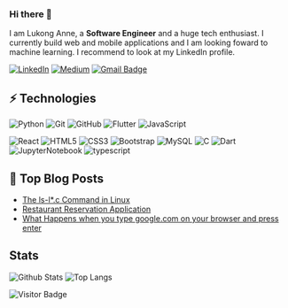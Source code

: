 ### Hi there 👋

I am Lukong Anne, a **Software Engineer** and a huge tech enthusiast. I currently build web and mobile applications and I am looking foward to machine learning. I recommend to look at my LinkedIn profile.

[![LinkedIn](https://img.shields.io/badge/linkedin-%230077B5.svg?style=for-the-badge&logo=linkedin&logoColor=white)](https://www.linkedin.com/in/lukong-anne/)
[![Medium](https://img.shields.io/badge/Medium-12100E?style=for-the-badge&logo=medium&logoColor=white)](https://medium.com/@lukonganne)
[![Gmail Badge](https://img.shields.io/badge/-annemachinda@gmail.com-c14438?style=flat-square&logo=Gmail&logoColor=white&link=mailto:annemachinda@gmail.com)](mailto:annemachinda@gmail.com)


## ⚡ Technologies

![Python](https://img.shields.io/badge/-Python-black?style=flat-square&logo=Python)
![Git](https://img.shields.io/badge/-Git-black?style=flat-square&logo=git)
![GitHub](https://img.shields.io/badge/-GitHub-181717?style=flat-square&logo=github)
![Flutter](https://img.shields.io/badge/-Flutter-darkblue?style=flat-square&logo=flutter)
![JavaScript](https://img.shields.io/badge/-JavaScript-black?style=flat-square&logo=javascript)

![React](https://img.shields.io/badge/-React-black?style=flat-square&logo=react)
![HTML5](https://img.shields.io/badge/-HTML5-E34F26?style=flat-square&logo=html5&logoColor=white)
![CSS3](https://img.shields.io/badge/-CSS3-1572B6?style=flat-square&logo=css3)
![Bootstrap](https://img.shields.io/badge/-Bootstrap-563D7C?style=flat-square&logo=bootstrap)
![MySQL](https://img.shields.io/badge/-MySQL-black?style=flat-square&logo=mysql)
![C](https://img.shields.io/badge/C-0769AD?style=flat-square&logo=c&logoColor=white)
![Dart](https://img.shields.io/badge/-Dart-darkblue?style=flat-square&logo=dart)
![JupyterNotebook](https://img.shields.io/badge/-JupyterNotebook-darkblue?style=flat-square&logo=jupyternotebook)
![typescript](https://img.shields.io/badge/TypeScript-3178C6?style=flat-square&logo=typescript&logoColor=white)

## 📝 Top Blog Posts

-   [The ls-l*.c Command in Linux](https://medium.com/@lukonganne/the-ls-l-c-command-in-linux-553496d1f89f)
-   [Restaurant Reservation Application](https://machinda.hashnode.dev/restaurant-reservation-web-application-foodie)
-   [What Happens when you type google.com on your browser and press enter](https://machinda.hashnode.dev/restaurant-reservation-web-application-foodie)
## Stats

![Github Stats](https://github-readme-stats.vercel.app/api?username=Lukong123&count_private=true&show_icons=true&include_all_commits=true&theme=prussian&layout=compact)
![Top Langs](https://github-readme-stats.vercel.app/api/top-langs/?username=Lukong123&hide=TeX&layout=compact)

![Visitor Badge](https://visitor-badge.laobi.icu/badge?page_id=Lukong123.Lukong123)
